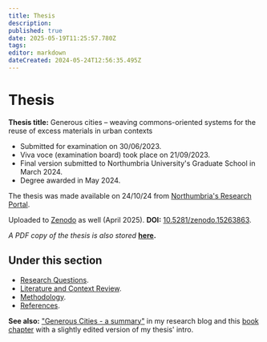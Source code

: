 ```yaml
---
title: Thesis
description: 
published: true
date: 2025-05-19T11:25:57.780Z
tags: 
editor: markdown
dateCreated: 2024-05-24T12:56:35.495Z
---
```


# Thesis

**Thesis title:** Generous cities – weaving commons-oriented systems for the reuse of excess materials in urban contexts

- Submitted for examination on 30/06/2023.
- Viva voce (examination board) took place on 21/09/2023.
- Final version submitted to Northumbria University's Graduate School in March 2024.
- Degree awarded in May 2024.

The thesis was made available on 24/10/24 from [Northumbria's Research Portal](https://researchportal.northumbria.ac.uk/en/studentTheses/generous-cities-weaving-commons-oriented-systems-for-the-reuse-of-3).

Uploaded to [Zenodo](https://zenodo.org/records/15263864) as well (April 2025). **DOI:** [10.5281/zenodo.15263863](https://doi.org/10.5281/zenodo.15263863).

*A PDF copy of the thesis is also stored* **[here](/opendott/thesis/Schmidt-Fonseca_Generous-Citie_Thesis_Final-Version.pdf).**

## Under this section

- [Research Questions](/opendott/thesis/research-questions).
- [Literature and Context Review](/opendott/thesis/literature).
- [Methodology](/opendott/thesis/methodology).
- [References](/opendott/thesis/references).

**See also:** ["Generous Cities - a summary"](https://is.efeefe.me/opendott/generous-cities-summary) in my research blog and this [book chapter](https://is.efeefe.me/stuff/generous-cities) with a slightly edited version of my thesis' intro.